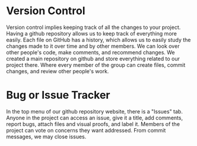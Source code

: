 # Version Control
Version control implies keeping track of all the changes to your project. 
Having a github repository allows us to keep track of everything more easily. 
Each file on GitHub has a history, which allows us to easily study the changes made to it over time and by other members. 
We can look over other people's code, make comments, and recommend changes.
We created a main repository on github and store everything related to our project there. 
Where every member of the group can create files, commit changes, and review other people's work.

# Bug or Issue Tracker
In the top menu of our github repository website, there is a "Issues" tab. 
Anyone in the project can access an issue, give it a title, add comments, report bugs, attach files and visual proofs, and label it. 
Members of the project can vote on concerns they want addressed. From commit messages, we may close issues.
